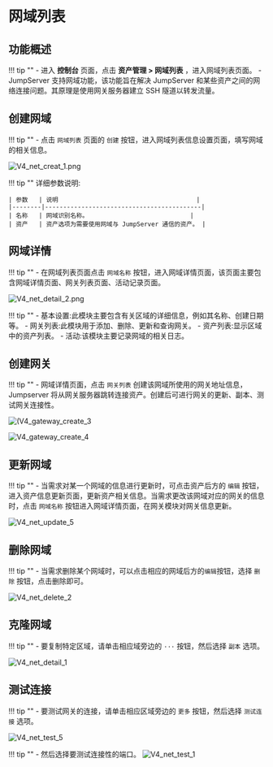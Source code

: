 # 网域列表
## 功能概述
!!! tip ""
    - 进入 **控制台** 页面，点击 **资产管理 > 网域列表** ，进入网域列表页面。
    - JumpServer 支持网域功能，该功能旨在解决 JumpServer 和某些资产之间的网络连接问题。其原理是使用网关服务器建立 SSH 隧道以转发流量。

## 创建网域
!!! tip ""
    - 点击 `网域列表` 页面的 `创建` 按钮，进入网域列表信息设置页面，填写网域的相关信息。

![V4_net_creat_1.png](../../../../img/V4_net_creat_1.png)

!!! tip ""
    详细参数说明:

    | 参数   | 说明                                      |
    |--------|-------------------------------------------|
    | 名称   | 网域识别名称。                            |
    | 资产   | 资产选项为需要使用网域与 JumpServer 通信的资产。 |

## 网域详情
!!! tip ""
    - 在网域列表页面点击 `网域名称` 按钮，进入网域详情页面，该页面主要包含网域详情页面、网关列表页面、活动记录页面。

![V4_net_detail_2.png](../../../../img/V4_net_detail_2.png)

!!! tip ""
    - 基本设置:此模块主要包含有关区域的详细信息，例如其名称、创建日期等。
    - 网关列表:此模块用于添加、删除、更新和查询网关。
    - 资产列表:显示区域中的资产列表。
    - 活动:该模块主要记录网域的相关日志。

## 创建网关
!!! tip ""
    - 网域详情页面，点击 `网关列表` 创建该网域所使用的网关地址信息，Jumpserver 将从网关服务器跳转连接资产。创建后可进行网关的更新、副本、测试网关连接性。

![(V4_gateway_create_3](../../../../img/V4_gateway_create_3.png)

![V4_gateway_create_4](../../../../img/V4_gateway_create_4.png)

## 更新网域
!!! tip ""
    - 当需求对某一个网域的信息进行更新时，可点击资产后方的 `编辑` 按钮，进入资产信息更新页面，更新资产相关信息。当需求更改该网域对应的网关的信息时，点击 `网域名称` 按钮进入网域详情页面，在网关模块对网关信息更新。

![V4_net_update_5](../../../../img/V4_net_update_5.png)

## 删除网域
!!! tip ""
    - 当需求删除某个网域时，可以点击相应的网域后方的`编辑`按钮，选择 `删除` 按钮，点击删除即可。

![V4_net_delete_2](../../../../img/V4_net_delete_2.png)

## 克隆网域
!!! tip ""
    - 要复制特定区域，请单击相应域旁边的 `···` 按钮，然后选择 `副本` 选项。

![V4_net_detail_1](../../../../img/V4_net_clone_1.png)

## 测试连接
!!! tip ""
    - 要测试网关的连接，请单击相应区域旁边的 `更多` 按钮，然后选择 `测试连接` 选项。

![V4_net_test_5](../../../../img/V4_net_test_5.png)

!!! tip ""
    - 然后选择要测试连接性的端口。
![V4_net_test_1](../../../../img/V4_net_test_1.png)